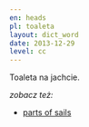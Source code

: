 ```yaml
---
en: heads
pl: toaleta
layout: dict_word
date: 2013-12-29
level: cc
---
```


Toaleta na jachcie.

*zobacz też:*

* [parts of sails](/dict/yacht-parts/hull/heads.html)